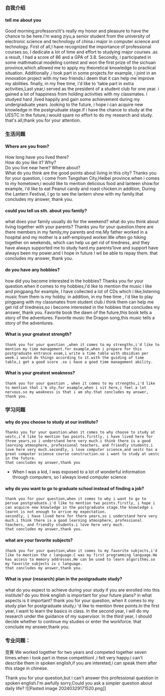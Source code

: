 ### 自我介绍
#### tell me about you
Good morning,professors!it's really my honor and pleasure to have the chance to be here.i'm wang ziyu,a senior student from the university of electronic science and technology of china.i major in computer science and technology.
First of all,I have recognized the importance of professional courses.so, I dedicate a lot of  time and effort to studying major courses .as a result,  I had a  score of 86 and a GPA of 3.8.
Secondly, i participated in some mathmatical modeling contest and won the first prize of the sichuan province,which  allowed me to apply my theoretical knowledge to practical situation.
Additionally ,i  took part in some projects.for example, i joint in an innovation  project with my two friends.i deem that it can help me improve my abilities.
finally, in my free time, i'd like to 'takie part in extra activities,Last year,i served as the president of a student club for one year. i gained a lot of happiness from holding activities with my classmates.
i studyed hard ,lived happily and gain some achievement during my undergraduate years .looking to the future, i hope i can acquire new knowledge in the postgruduate stage.if i have the chance to study at the UESTC in the future,i would spare no effort to do my research and study.
that's all,thank you for your attention.
### 生活问题
#### Where are you from?  
How long have you lived there?  
How do you like it? Why?  
Do you live near here? Where about?  
What do you think are the good points about living in this city?
	Thanks you for your question, i come from Tangshan City,Heibei province.when i comes to my hometown,i would like to mention delicious food and lanteen show.for example, i'd like to eat Peanut candy and roast chicken.in addition, During the Lantern Festival, I go to see the lantern show with my family.that concludes my answer, thank you.

#### could you tell us sth. about you family?
what does your family usually do for the weekend?
what do you think about living together with your parents?
	Thanks you for your question.there are there members in my family,my parents and me.My father worked in a hospital and my mother is a self-employed worker.We often go hiking together on weekends, which can help us get rid of tiredness, and they have always supported me to study hard.my parents’love and support have always been my power.and I hope in future I wil be able to repay them.
	that concludes my answer, thank you.

#### do you have any hobbies?
how did you become interested in the hobbies?
	Thanks you for your question.when it comes to my hobbies,i'd like to mention the music i like and pingpang.for example, I have collected a lot of CDs which i like,listening music from them is my hobby. in addition, in my free time , i'd like to play pingpang with my classmates from student club.i think them can help me get rid of tiredness,so i become interested in the hobbies
	 that concludes my answer, thank you.
Favorite book
	the dawn of the future,this book tells a story of the adventures.
Favorite music
	the Dragon song,this music  tells a story of the adventures.
#### What is your greatest strength? 

	thank you for your question ,when it comes to my strengths,i'd like to mention my time management.for example,when i prepare for this postgraduate entrance exam,i write a time table with obsidian per week.i would do things according to it.with the guiding of time table,i get a good score .so i have a good time management ability.

#### What is your greatest weakness? 
	thank you for your question , when it comes to my strengths,i'd like to mention that i'm shy.for example,when i sit here,i feel a lot nervous.so my weakness is that i am shy.that concludes my answer, thank you.
### 学习问题
#### why do you choose to study at our institute?
	Thanks you for your question.when it comes to why choose to study at uestc,i'd like to mention two points.firstly, i have lived here for three years,so i understand here very much.i think there is a good learning atmosphere, professional teachers, and friendly students.i love here very much.secondly, i love computer science,and uestc has a great computer science course construction.so i want to study at uestc in the future.
	that concludes my answer,thank you
- When I was a kid, I was exposed to a lot of wonderful information through computers, so I always loved computer science
#### why do you want to go to graduate school instead of finding a job?
	thank you for your question,when it comes to why i want to go to persue postgraduate.i'd like to mention two points.firstly, i hope i can acquire new knowledge in the postgraduate stage.the knowledge i learnt is not enough to arrive my expectation.
	secondly, i have lived here for there years,so i understand here very much.i think there is a good learning atmosphere, professional teachers, and friendly students.i love here very much.
	that concludes my answer,thank you.

#### what are your favorite subjects?
	thank you for your question,when it comes to my favorite subjects,i'd like to mention the c language.C was my first programming language.He has access to memory addresses.He can be used to learn algorithms.so my favorite subjects is c language.
	that concludes my answer,thank you.

#### What is your (research) plan in the postgraduate study?
what do you expect to achieve during your study if you are enrolled into this institute?
do you think english is important for your future plans? in what aspects is it important?
	thank you for your question, when it comes to my study plan for postgraduate study,i 'd like to mention three points.In the first year, I want to learn the basics in class. In the second year, I will do my research under the guidance of my supervisor. In the third year, I should decide whether to continue my studies or enter the workforce.
	that conclude my answer,thank you.


### 专业问题：
竞赛
We worked together for two years and competed together seven times.when i took part in these competitionI ,i felt very happy.i can't describe them in spoken english,if you are intereted,i can speak them after this stage in chinese.




 Thank you for your question,but i can't answer this professional question in spoken english.I'm awfully sorry,Could you ask a simpler question about daily life?
![[Pasted image 20240329171520.png]]